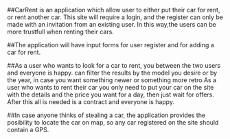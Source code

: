 ##CarRent is an application which allow user to either put their car for rent, or rent another car. This site will require a login, and the register can only be made with an invitation from an existing user. In this way,the users can be more trustfull when renting their cars.

##The application will have input forms for user register and for adding a car for rent.

##As a user who wants to look for a car to rent, you between the two users and everyone is happy.
can filter the results by the model you desire or by the year, in case you want something newer or something more retro.As a user who wants to rent their car you only need to put your car on the site with the details and the price you want for a day, then just wait for offers.  After this all is needed is a contract and everyone is happy.

##In case anyone thinks of stealing a car, the application provides the posibility to locate the car on map, so any car registered on the site should contain a GPS.
